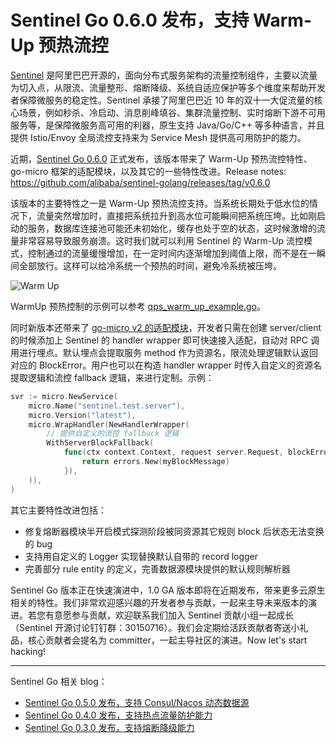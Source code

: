 # Sentinel Go 0.6.0 发布，支持 Warm-Up 预热流控

[Sentinel](https://github.com/alibaba/Sentinel) 是阿里巴巴开源的，面向分布式服务架构的流量控制组件，主要以流量为切入点，从限流、流量整形、熔断降级、系统自适应保护等多个维度来帮助开发者保障微服务的稳定性。Sentinel 承接了阿里巴巴近 10 年的双十一大促流量的核心场景，例如秒杀、冷启动、消息削峰填谷、集群流量控制、实时熔断下游不可用服务等，是保障微服务高可用的利器，原生支持 Java/Go/C++ 等多种语言，并且提供 Istio/Envoy 全局流控支持来为 Service Mesh 提供高可用防护的能力。

近期，[Sentinel Go 0.6.0](https://github.com/alibaba/sentinel-golang/releases/tag/v0.6.0) 正式发布，该版本带来了 Warm-Up 预热流控特性、go-micro 框架的适配模块，以及其它的一些特性改进。Release notes: https://github.com/alibaba/sentinel-golang/releases/tag/v0.6.0

该版本的主要特性之一是 Warm-Up 预热流控支持。当系统长期处于低水位的情况下，流量突然增加时，直接把系统拉升到高水位可能瞬间把系统压垮。比如刚启动的服务，数据库连接池可能还未初始化，缓存也处于空的状态，这时候激增的流量非常容易导致服务崩溃。这时我们就可以利用 Sentinel 的 Warm-Up 流控模式，控制通过的流量缓慢增加，在一定时间内逐渐增加到阈值上限，而不是在一瞬间全部放行。这样可以给冷系统一个预热的时间，避免冷系统被压垮。

![Warm Up](https://aliware-images.oss-cn-hangzhou.aliyuncs.com/ahas/sc_example_warmup.png)

WarmUp 预热控制的示例可以参考 [qps_warm_up_example.go](https://github.com/alibaba/sentinel-golang/blob/master/example/warm_up/qps_warm_up_example.go)。

同时新版本还带来了 [go-micro v2 的适配模块](https://pkg.go.dev/github.com/alibaba/sentinel-golang@v0.6.0/adapter/micro?tab=doc)，开发者只需在创建 server/client 的时候添加上 Sentinel 的 handler wrapper 即可快速接入适配，自动对 RPC 调用进行埋点。默认埋点会提取服务 method 作为资源名，限流处理逻辑默认返回对应的 BlockError。用户也可以在构造 handler wrapper 时传入自定义的资源名提取逻辑和流控 fallback 逻辑，来进行定制。示例：

```go
svr := micro.NewService(
	micro.Name("sentinel.test.server"),
	micro.Version("latest"),
	micro.WrapHandler(NewHandlerWrapper(
		// 提供自定义的流控 fallback 逻辑
		WithServerBlockFallback(
			func(ctx context.Context, request server.Request, blockError *base.BlockError) error {
				return errors.New(myBlockMessage)
			}),
	)),
)
```

其它主要特性改进包括：

- 修复熔断器模块半开启模式探测阶段被同资源其它规则 block 后状态无法变换的 bug
- 支持用自定义的 Logger 实现替换默认自带的 record logger
- 完善部分 rule entity 的定义，完善数据源模块提供的默认规则解析器

Sentinel Go 版本正在快速演进中，1.0 GA 版本即将在近期发布，带来更多云原生相关的特性。我们非常欢迎感兴趣的开发者参与贡献，一起来主导未来版本的演进。若您有意愿参与贡献，欢迎联系我们加入 Sentinel 贡献小组一起成长（Sentinel 开源讨论钉钉群：30150716）。我们会定期给活跃贡献者寄送小礼品，核心贡献者会提名为 committer，一起主导社区的演进。Now let's start hacking!

---

Sentinel Go 相关 blog：

- [Sentinel Go 0.5.0 发布，支持 Consul/Nacos 动态数据源](https://sentinelguard.io/zh-cn/blog/sentinel-golang-0-5-0-release.html)
- [Sentinel Go 0.4.0 发布，支持热点流量防护能力](https://sentinelguard.io/zh-cn/blog/sentinel-golang-0-4-0-release.html)
- [Sentinel Go 0.3.0 发布，支持熔断降级能力](https://sentinelguard.io/zh-cn/blog/sentinel-golang-0-3-0-release.html)
